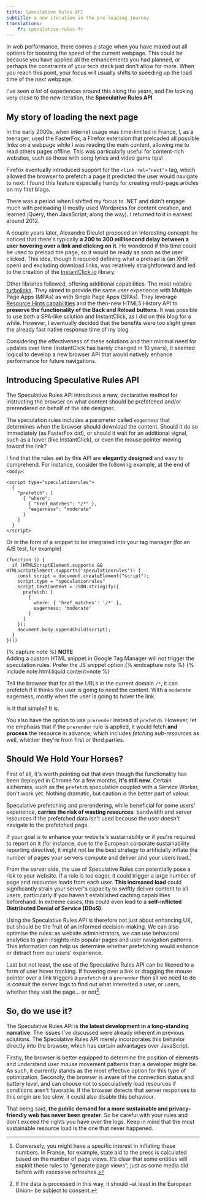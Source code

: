 ```yaml
---
title: Speculative Rules API
subtitle: a new iteration in the pre-loading journey
translations:
    fr: speculative-rules-fr
---
```


In web performance, there comes a stage when you have maxed out all options for boosting the speed of the current webpage. This could be because you have applied all the enhancements you had planned, or perhaps the constraints of your tech stack just don't allow for more. When you reach this point, your focus will usually shifts to speeding up the load time of the _next_ webpage.

I've seen _a lot_ of experiences around this along the years, and I'm looking very close to the new iteration, the **Speculative Rules API**.

## My story of loading the next page

In the early 2000s, when internet usage was time-limited in France, I, as a teenager, used the FasterFox, a Firefox extension that preloaded all possible links on a webpage while I was reading the main content, allowing me to read others pages offline. This was particularly useful for content-rich websites, such as those with song lyrics and video game tips!

Firefox eventually introduced support for the `<link rel="next">` tag, which allowed the browser to prefetch a page it predicted the user would navigate to next. I found this feature especially handy for creating multi-page articles on my first blogs.

There was a period when I shifted my focus to .NET and didn't engage much with preloading (I mostly used Wordpress for content creation, and learned jQuery, then JavaScript, along the way). I returned to it in earnest around 2012.

A couple years later, Alexandre Dieulot proposed an interesting concept: he noticed that there's typically **a 200 to 300 millisecond delay between a user hovering over a link and clicking on it**. He wondered if this time could be used to preload the page, so it would be ready as soon as the user clicked. This idea, though it required defining what a preload is (an XHR open) and excluding download links, was relatively straightforward and led to the creation of the [InstantClick.io](http://instantclick.io/) library.

Other libraries followed, offering additional capabilities. The most notable [turbolinks](https://github.com/turbolinks/turbolinks). They aimed to provide the same user experience with Multiple Page Apps (MPAs) as with Single Page Apps (SPAs). They leverage [Resource Hints capabilities](/notes/2020-05-preload-prefetch-preconnect-resource-hints/) and the then-new HTML5 History API to **preserve the functionality of the Back and Reload buttons**. It was possible to use both a SPA-like solution and InstantClick, as I did on this blog for a while. However, I eventually decided that the benefits were too slight given the already fast native response time of my blog.

Considering the effectiveness of these solutions and their minimal need for updates over time (InstantClick has barely changed in 10 years), it seemed logical to develop a new browser API that would natively enhance performance for future navigations.

## Introducing Speculative Rules API

The Speculative Rules API introduces a new, declarative method for instructing the browser on what content should be prefetched and/or prerendered on behalf of the site designer.

The speculation rules includes a parameter called `eagerness` that determines when the browser should download the content. Should it do so immediately (as FasterFox did), or should it wait for an additional signal, such as a hover (like InstantClick), or even the mouse pointer moving _toward_ the link?

I find that the rules set by this API are **elegantly designed** and easy to comprehend. For instance, consider the following example, at the end of `<body>`:

```
<script type="speculationrules">
  {
    "prefetch": [
      { "where":
        { "href_matches": "/*" },
        "eagerness": "moderate"
      }
    ]
  }
</script>
```

Or in the form of a snippet to be integrated into your tag manager (for an A/B test, for example)

```
(function () {
  if (HTMLScriptElement.supports && HTMLScriptElement.supports('speculationrules')) {
    const script = document.createElement("script");
    script.type = "speculationrules"
    script.textContent = JSON.stringify({
      prefetch: [
        {
          where: { 'href_matches': '/*' },
          eagerness: 'moderate'
        }
      ]
    });
    document.body.appendChild(script);
  }
})()
```

{% capture note %} **NOTE**  
Adding a custom HTML snippet in Google Tag Manager will not trigger the speculation rules. Prefer the JS snippet option.{% endcapture note %} {% include note.html.liquid content=note %}

Tell the browser that for all the URLs in the current domain `/*`, it can prefetch if it thinks the user is going to need the content. With a `moderate` eagerness, mostly when the user is going to hover the link.

Is it that simple? It is.

You also have the option to use `prerender` instead of `prefetch`. However, let me emphasis that if the `prerender` rule is applied, it would fetch **and process** the resource in advance, which includes _fetching sub-resources_ as well, whether they're from first or third parties.

## Should We Hold Your Horses?

First of all, it's worth pointing out that even though the functionality has been deployed in Chrome for a few months, **it's still new**. Certain alchemies, such as the `prefetch` speculation coupled with a Service Worker, don't work yet. Nothing dramatic, but caution is the better part of valour.

Speculative prefetching and prerendering, while beneficial for some users' experience, **carries the risk of wasting resources**: bandwidth and server resources if the prefetched data isn't used because the user doesn't navigate to the prefetched page.

If your goal is to enhance your website's sustainability or if you're required to report on it (for instance, due to the European corporate sustainability reporting directive), it might not be the best strategy to artificially inflate the number of pages your servers compute and deliver and your users load.[^press]

[^press]: Conversely, you might have a specific interest in inflating these numbers. In France, for example, state aid to the press is calculated based on the number of page views. It’s clear that some entities will exploit these rules to "generate page views", just as some media did before with excessive refreshes.

From the server side, the use of Speculative Rules can potentially pose a risk to your website. If a rule is too eager, it could trigger a large number of page and resources loads from each user. **This increased load** could significantly strain your server's capacity to swiftly deliver content to all users, particularly if you haven't established caching capabilities beforehand. In extreme cases, this could even lead to a **self-inflicted Distributed Denial of Service (DDoS)**.

Using the Speculative Rules API is therefore not just about enhancing UX, but should be the fruit of an informed decision-making. We can also optimise the rules: as website administrators, we can use behavioral analytics to gain insights into popular pages and user navigation patterns. This information can help us determine whether prefetching would enhance or detract from our users' experience.

Last but not least, the use of the Speculative Rules API can be likened to a form of user hover tracking. If hovering over a link or dragging the mouse pointer over a link triggers a `prefetch` or a `prerender` then all we need to do is consult the server logs to find out what interested a user, or users, whether they visit the page... or not[^gdpr].

[^gdpr]: If the data is processed in this way, it should –at least in the European Union– be subject to consent.

## So, do we use it?

The Speculative Rules API is **the latest development in a long-standing narrative**. The issues I've discussed were already inherent in previous solutions. The Speculative Rules API merely incorporates this behavior directly into the browser, which has certain advantages over JavaScript.

Firstly, the browser is better equipped to determine the position of elements and understand user mouse movement patterns than a developer might be. As such, it currently stands as the most effective option for this type of optimization. Secondly, the browser is aware of the connection status and battery level, and can choose not to speculatively load resources if conditions aren't favorable. If the browser detects that server responses to this origin are too slow, it could also disable this behaviour.

That being said, **the public demand for a more sustainable and privacy-friendly web has never been greater**. So be careful with your rules and don't exceed the rights you have over the logs. Keep in mind that the most sustainable resource load is the one that never happened.
